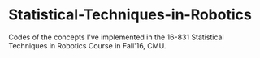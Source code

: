 # Statistical-Techniques-in-Robotics
Codes of the concepts I've implemented in the 16-831 Statistical Techniques in Robotics Course in Fall'16, CMU.
